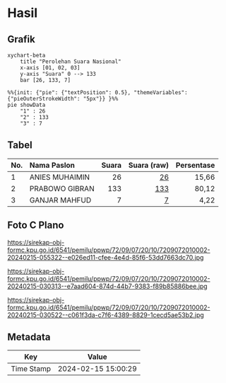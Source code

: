 # Hasil

## Grafik

```mermaid
xychart-beta
    title "Perolehan Suara Nasional"
    x-axis [01, 02, 03]
    y-axis "Suara" 0 --> 133
    bar [26, 133, 7]
```

```mermaid
%%{init: {"pie": {"textPosition": 0.5}, "themeVariables": {"pieOuterStrokeWidth": "5px"}} }%%
pie showData
    "1" : 26
    "2" : 133
    "3" : 7
```

## Tabel

| No. | Nama Paslon    | Suara | Suara (raw) | Persentase |
|:--- |:-------------- | -----:| -----------:| ----------:|
| 1   | ANIES MUHAIMIN | 26    | [26][p-1]   | 15,66      |
| 2   | PRABOWO GIBRAN | 133   | [133][p-2]  | 80,12      |
| 3   | GANJAR MAHFUD  | 7     | [7][p-3]    | 4,22       |


[p-1]: https://github.com/gigit-pemilu/pemilu-2024/blob/main/pilpres/hitung-suara/sub/72-sulawesi-tengah/sub/09-tojo-una-una/sub/07-tojo-barat/sub/2010-kabalo/sub/002-tps/sub/paslon-1.txt
[p-2]: https://github.com/gigit-pemilu/pemilu-2024/blob/main/pilpres/hitung-suara/sub/72-sulawesi-tengah/sub/09-tojo-una-una/sub/07-tojo-barat/sub/2010-kabalo/sub/002-tps/sub/paslon-2.txt
[p-3]: https://github.com/gigit-pemilu/pemilu-2024/blob/main/pilpres/hitung-suara/sub/72-sulawesi-tengah/sub/09-tojo-una-una/sub/07-tojo-barat/sub/2010-kabalo/sub/002-tps/sub/paslon-3.txt

## Foto C Plano

https://sirekap-obj-formc.kpu.go.id/6541/pemilu/ppwp/72/09/07/20/10/7209072010002-20240215-055322--e026ed11-cfee-4e4d-85f6-53dd7663dc70.jpg

https://sirekap-obj-formc.kpu.go.id/6541/pemilu/ppwp/72/09/07/20/10/7209072010002-20240215-030313--e7aad604-874d-44b7-9383-f89b85886bee.jpg

https://sirekap-obj-formc.kpu.go.id/6541/pemilu/ppwp/72/09/07/20/10/7209072010002-20240215-030522--c061f3da-c7f6-4389-8829-1cecd5ae53b2.jpg


## Metadata

| Key        | Value               |
| ---------- | ------------------- |
| Time Stamp | 2024-02-15 15:00:29 |



